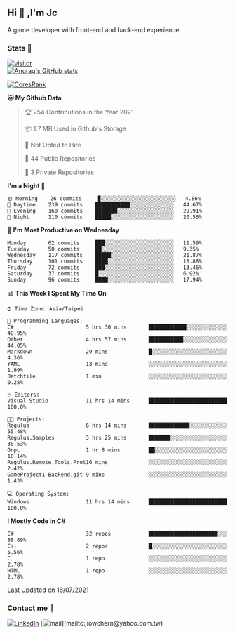 ## Hi 👋 ,I'm Jc  

A game developer with front-end and back-end experience.  

### Stats  📝
[![visitor](https://visitor-badge.glitch.me/badge?page_id=jiowchern.jiowchern&style=flat-square&color=0088cc)](https://visitor-badge.glitch.me/badge?page_id=jiowchern.jiowchern&style=flat-square&color=0088cc)  
[![Anurag's GitHub stats](https://github-readme-stats.vercel.app/api?username=jiowchern&count_private=true&&show_icons=true)](https://github.com/anuraghazra/github-readme-stats)  
<!-- [![trophy](https://github-profile-trophy.vercel.app/?username=jiowchern)](https://github.com/ryo-ma/github-profile-trophy)   -->
[![CoresRank](https://cr-ss-service.azurewebsites.net/api/ScreenShot?widget=summary&username=jiowchern)](https://cr-ss-service.azurewebsites.net/api/ScreenShot?widget=summary&username=jiowchern)


<!--START_SECTION:waka-->
**🐱 My Github Data** 

> 🏆 254 Contributions in the Year 2021
 > 
> 📦 1.7 MB Used in Github's Storage 
 > 
> 🚫 Not Opted to Hire
 > 
> 📜 44 Public Repositories 
 > 
> 🔑 3 Private Repositories  
 > 
**I'm a Night 🦉** 

```text
🌞 Morning    26 commits     █░░░░░░░░░░░░░░░░░░░░░░░░   4.86% 
🌆 Daytime    239 commits    ███████████░░░░░░░░░░░░░░   44.67% 
🌃 Evening    160 commits    ███████░░░░░░░░░░░░░░░░░░   29.91% 
🌙 Night      110 commits    █████░░░░░░░░░░░░░░░░░░░░   20.56%

```
📅 **I'm Most Productive on Wednesday** 

```text
Monday       62 commits     ███░░░░░░░░░░░░░░░░░░░░░░   11.59% 
Tuesday      50 commits     ██░░░░░░░░░░░░░░░░░░░░░░░   9.35% 
Wednesday    117 commits    █████░░░░░░░░░░░░░░░░░░░░   21.87% 
Thursday     101 commits    ████░░░░░░░░░░░░░░░░░░░░░   18.88% 
Friday       72 commits     ███░░░░░░░░░░░░░░░░░░░░░░   13.46% 
Saturday     37 commits     █░░░░░░░░░░░░░░░░░░░░░░░░   6.92% 
Sunday       96 commits     ████░░░░░░░░░░░░░░░░░░░░░   17.94%

```


📊 **This Week I Spent My Time On** 

```text
⌚︎ Time Zone: Asia/Taipei

💬 Programming Languages: 
C#                       5 hrs 30 mins       ████████████░░░░░░░░░░░░░   48.95% 
Other                    4 hrs 57 mins       ███████████░░░░░░░░░░░░░░   44.05% 
Markdown                 29 mins             █░░░░░░░░░░░░░░░░░░░░░░░░   4.36% 
YAML                     13 mins             ░░░░░░░░░░░░░░░░░░░░░░░░░   1.99% 
Batchfile                1 min               ░░░░░░░░░░░░░░░░░░░░░░░░░   0.28%

🔥 Editors: 
Visual Studio            11 hrs 14 mins      █████████████████████████   100.0%

🐱‍💻 Projects: 
Regulus                  6 hrs 14 mins       █████████████░░░░░░░░░░░░   55.48% 
Regulus.Samples          3 hrs 25 mins       ███████░░░░░░░░░░░░░░░░░░   30.53% 
Grpc                     1 hr 8 mins         ██░░░░░░░░░░░░░░░░░░░░░░░   10.14% 
Regulus.Remote.Tools.Prot16 mins             ░░░░░░░░░░░░░░░░░░░░░░░░░   2.42% 
GameProject1-Backend.git 9 mins              ░░░░░░░░░░░░░░░░░░░░░░░░░   1.43%

💻 Operating System: 
Windows                  11 hrs 14 mins      █████████████████████████   100.0%

```

**I Mostly Code in C#** 

```text
C#                       32 repos            ██████████████████████░░░   88.89% 
C++                      2 repos             █░░░░░░░░░░░░░░░░░░░░░░░░   5.56% 
C                        1 repo              ░░░░░░░░░░░░░░░░░░░░░░░░░   2.78% 
HTML                     1 repo              ░░░░░░░░░░░░░░░░░░░░░░░░░   2.78%

```



 Last Updated on 16/07/2021
<!--END_SECTION:waka-->



### Contact me 💬
[![LinkedIn](https://img.shields.io/badge/-JiowchernChen-0077B5?style==flat-square&logo=LinkedIn&logoColor=white)](https://www.linkedin.com/in/jiowchern-chen-4aaa90b7/) [![mail](https://img.shields.io/badge/-jiowchern%40yahoo.com.tw-blueviolet?style=flat-square&logo=yahoo!)](mailto:jiowchern@yahoo.com.tw)    

<!-- [![Linkedin Badge](https://img.shields.io/badge/-LinkedIn-blue?style=flat-square&logo=Linkedin&logoColor=white&link=https://www.linkedin.com/in/jiowchern-chen-4aaa90b7/)](https://www.linkedin.com/in/jiowchern-chen-4aaa90b7/) -->


<!--
**jiowchern/jiowchern** is a ✨ _special_ ✨ repository because its `README.md` (this file) appears on your GitHub profile.

Here are some ideas to get you started:

- 🔭 I’m currently working on ...
- 🌱 I’m currently learning ...
- 👯 I’m looking to collaborate on ...
- 🤔 I’m looking for help with ...
- 💬 Ask me about ...
- 📫 How to reach me: ...
- 😄 Pronouns: ...
- ⚡ Fun fact: ...
-->
